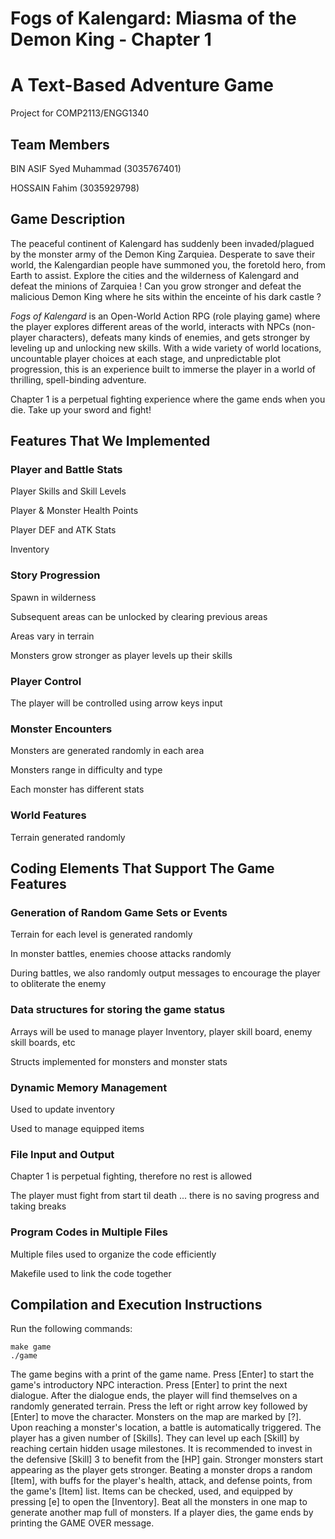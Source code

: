 # Fogs of Kalengard: Miasma of the Demon King - Chapter 1
# A Text-Based Adventure Game
Project for COMP2113/ENGG1340

## Team Members

BIN ASIF Syed Muhammad (3035767401)

HOSSAIN Fahim (3035929798)

## Game Description

The peaceful continent of Kalengard has suddenly been invaded/plagued by the monster army of the Demon King Zarquiea. Desperate to save their world, the Kalengardian people have summoned you, the foretold hero, from Earth to assist. Explore the cities and the wilderness of Kalengard and defeat the minions of Zarquiea ! Can you grow stronger and defeat the malicious Demon King where he sits within the enceinte of his dark castle ? 

_Fogs of Kalengard_ is an Open-World Action RPG (role playing game) where the player explores different areas of the world, interacts with NPCs (non-player characters), defeats many kinds of enemies, and gets stronger by leveling up and unlocking new skills. With a wide variety of world locations, uncountable player choices at each stage, and unpredictable plot progression, this is an experience built to immerse the player in a world of thrilling, spell-binding adventure.

Chapter 1 is a perpetual fighting experience where the game ends when you die. Take up your sword and fight!

## Features That We Implemented

### Player and Battle Stats

Player Skills and Skill Levels

Player & Monster Health Points

Player DEF and ATK Stats

Inventory

### Story Progression

Spawn in wilderness

Subsequent areas can be unlocked by clearing previous areas

Areas vary in terrain

Monsters grow stronger as player levels up their skills

### Player Control

The player will be controlled using arrow keys input

### Monster Encounters

Monsters are generated randomly in each area

Monsters range in difficulty and type

Each monster has different stats

### World Features

Terrain generated randomly

## Coding Elements That Support The Game Features

### Generation of Random Game Sets or Events

Terrain for each level is generated randomly

In monster battles, enemies choose attacks randomly

During battles, we also randomly output messages to encourage the player to obliterate the enemy

### Data structures for storing the game status

Arrays will be used to manage player Inventory, player skill board, enemy skill boards, etc

Structs implemented for monsters and monster stats

### Dynamic Memory Management

Used to update inventory

Used to manage equipped items

### File Input and Output

Chapter 1 is perpetual fighting, therefore no rest is allowed

The player must fight from start til death ... there is no saving progress and taking breaks

### Program Codes in Multiple Files

Multiple files used to organize the code efficiently

Makefile used to link the code together

## Compilation and Execution Instructions

Run the following commands:
```
make game
./game
```

The game begins with a print of the game name. Press [Enter] to start the game's introductory NPC interaction. Press [Enter] to print the next dialogue. After the dialogue ends, the player will find themselves on a randomly generated terrain. Press the left or right arrow key followed by [Enter] to move the character. Monsters on the map are marked by [?]. Upon reaching a monster's location, a battle is automatically triggered. The player has a given number of [Skills]. They can level up each [Skill] by reaching certain hidden usage milestones. It is recommended to invest in the defensive [Skill] 3 to benefit from the [HP] gain. Stronger monsters start appearing as the player gets stronger. Beating a monster drops a random [Item], with buffs for the player's health, attack, and defense points, from the game's [Item] list. Items can be checked, used, and equipped by pressing [e] to open the [Inventory]. Beat all the monsters in one map to generate another map full of monsters. If a player dies, the game ends by printing the GAME OVER message.

